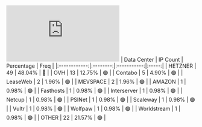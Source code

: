 ![Diagramm](https://github.com/obajay/StateSync-snapshots/blob/main/Projects/Jackal/1/README.md)
| Data Center | IP Count | Percentage | Freq |
|:------------:|:--------:|:-----------:|:-----:|
| HETZNER | 49 | 48.04% | 🔴 |
| OVH | 13 | 12.75% | 🟢 |
| Contabo | 5 | 4.90% | 🟢 |
| LeaseWeb | 2 | 1.96% | 🟢 |
| MEVSPACE | 2 | 1.96% | 🟢 |
| AMAZON | 1 | 0.98% | 🟢 |
| Fasthosts | 1 | 0.98% | 🟢 |
| Interserver | 1 | 0.98% | 🟢 |
| Netcup | 1 | 0.98% | 🟢 |
| PSINet | 1 | 0.98% | 🟢 |
| Scaleway | 1 | 0.98% | 🟢 |
| Vultr | 1 | 0.98% | 🟢 |
| Wolfpaw | 1 | 0.98% | 🟢 |
| Worldstream | 1 | 0.98% | 🟢 |
| OTHER | 22 | 21.57% | 🟢 |
